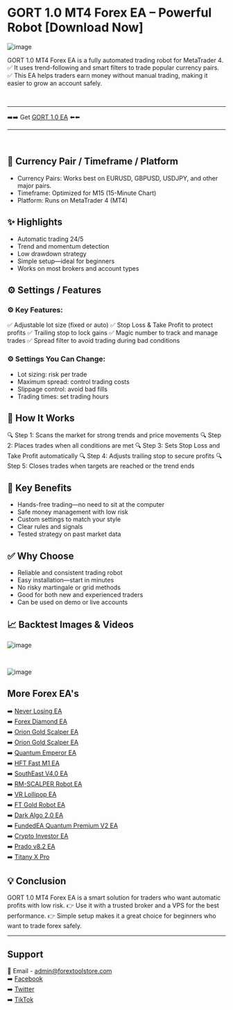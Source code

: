 # GORT 1.0 MT4 Forex EA – Powerful Robot [Download Now]

![image](https://github.com/user-attachments/assets/26577f98-daa2-48da-a4b0-356b70c46aa2)

GORT 1.0 MT4 Forex EA is a fully automated trading robot for MetaTrader 4.
✅ It uses trend-following and smart filters to trade popular currency pairs.
✅ This EA helps traders earn money without manual trading, making it easier to grow an account safely.

<br>
<hr>
➡️➡️ Get <a href="https://forextoolstore.com/product/gort-ea/">GORT 1.0 EA</a> ⬅️⬅️
<hr>
<br>


## 💱 Currency Pair / Timeframe / Platform

- Currency Pairs: Works best on EURUSD, GBPUSD, USDJPY, and other major pairs.
- Timeframe: Optimized for M15 (15-Minute Chart)
- Platform: Runs on MetaTrader 4 (MT4)

## ✨ Highlights

- Automatic trading 24/5
- Trend and momentum detection
- Low drawdown strategy
- Simple setup—ideal for beginners
- Works on most brokers and account types

## ⚙️ Settings / Features

### ⚙️ Key Features:
✅ Adjustable lot size (fixed or auto)
✅ Stop Loss & Take Profit to protect profits
✅ Trailing stop to lock gains
✅ Magic number to track and manage trades
✅ Spread filter to avoid trading during bad conditions

### ⚙️ Settings You Can Change:
- Lot sizing: risk per trade
- Maximum spread: control trading costs
- Slippage control: avoid bad fills
- Trading times: set trading hours

## 🔄 How It Works

🔍 Step 1: Scans the market for strong trends and price movements
🔍 Step 2: Places trades when all conditions are met
🔍 Step 3: Sets Stop Loss and Take Profit automatically
🔍 Step 4: Adjusts trailing stop to secure profits
🔍 Step 5: Closes trades when targets are reached or the trend ends

## 🎯 Key Benefits

- Hands-free trading—no need to sit at the computer
- Safe money management with low risk
- Custom settings to match your style
- Clear rules and signals
- Tested strategy on past market data

## ✅ Why Choose

- Reliable and consistent trading robot
- Easy installation—start in minutes
- No risky martingale or grid methods
- Good for both new and experienced traders
- Can be used on demo or live accounts

## 📈 Backtest Images & Videos

![image](https://github.com/user-attachments/assets/e5ba24b1-8060-4cbe-b046-59a822bad923)

<br>

![image](https://github.com/user-attachments/assets/e58424db-7e1f-465a-ab63-236b3ce6696f)

## More Forex EA's

➡️ <a href="https://forextoolstore.com/product/never-losing-ea-v25/">Never Losing EA</a><br>
➡️ <a href="https://forextoolstore.com/product/forex-diamond-ea/">Forex Diamond EA</a><br>
➡️ <a href="https://forextoolstore.com/product/orion-gold-scalper-ea/">Orion Gold Scalper EA</a><br>
➡️ <a href="https://forextoolstore.com/product/orion-gold-scalper-ea/">Orion Gold Scalper EA</a><br>
➡️ <a href="https://forextoolstore.com/product/quantum-emperor-ea/">Quantum Emperor EA</a><br>
➡️ <a href="https://forextoolstore.com/product/hft-m1-ea/">HFT Fast M1 EA</a><br>
➡️ <a href="https://forextoolstore.com/product/southeast-ea/">SouthEast V4.0 EA</a><br>
➡️ <a href="https://forextoolstore.com/product/rm-scalper-ea/">RM-SCALPER Robot EA</a><br>
➡️ <a href="https://forextoolstore.com/product/vr-lollipop-forex-ea/">VR Lollipop EA</a><br>
➡️ <a href="https://forextoolstore.com/product/ft-gold-robot-ea/">FT Gold Robot EA</a><br>
➡️ <a href="https://forextoolstore.com/product/dark-algo/">Dark Algo 2.0 EA</a><br>
➡️ <a href="https://forextoolstore.com/product/fundedea-quantum-premium-v2/">FundedEA Quantum Premium V2 EA</a><br>
➡️ <a href="https://forextoolstore.com/product/crypto-investor/">Crypto Investor EA</a><br>
➡️ <a href="https://forextoolstore.com/product/prado-ea/">Prado v8.2 EA</a><br>
➡️ <a href="https://forextoolstore.com/product/titany-x-prop-forex-ea/">Titany X Pro</a><br>

## 💡 Conclusion

GORT 1.0 MT4 Forex EA is a smart solution for traders who want automatic profits with low risk.
👉 Use it with a trusted broker and a VPS for the best performance.
👉 Simple setup makes it a great choice for beginners who want to trade forex safely.

<hr>

## Support

📩 Email - <a href="mailto:admin@forextoolstore.com">admin@forextoolstore.com</a><br>
➡️ <a href="https://www.facebook.com/share/g/1CBq77wDk1/?mibextid=wwXIfr">Facebook</a><br>
➡️ <a href="https://x.com/forextoolstore?s=21">Twitter</a><br>
➡️ <a href="https://www.tiktok.com/@forextoolstore?_t=ZM-8xItNq9AxHk&_r=1">TikTok</a>





